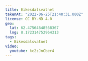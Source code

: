 ```yaml
---
title: Eikesdalsvatnet
takenAt: "2022-06-25T21:40:31.000Z"
license: CC BY-ND 4.0
geo:
  lat: 62.47564648568367
  lng: 8.172314752964313
tags:
  - Eikesdalsvatnet
video:
  youtube: kc2zJnCber4
---
```

